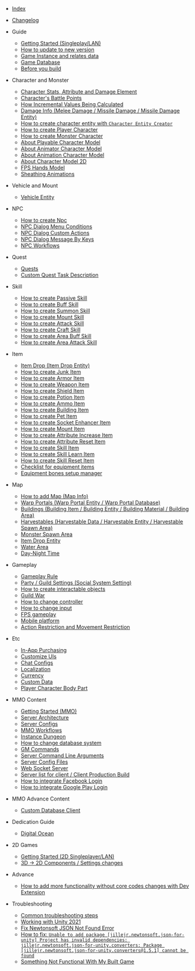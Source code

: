 
- [Index](/)

- [Changelog](pages/000-changelog)

- Guide

  - [Getting Started (Singleplay/LAN)](pages/101-getting-started-singleplayer-lan)
  - [How to update to new version](pages/147-how-to-update-to-new-version)
  - [Game Instance and relates data](pages/102-game-instance-and-relates-data)
  - [Game Database](pages/103-game-database)
  - [Before you build](pages/160-before-you-build.md)

- Character and Monster

  - [Character Stats, Attribute and Damage Element](pages/104-character-stats-and-relates-data.md)
  - [Character's Battle Points](pages/154-character-battle-points.md)
  - [How Incremental Values Being Calculated](pages/153-how-incremental-calculated.md)
  - [Damage Info (Melee Damage / Missile Damage / Missile Damage Entity)](pages/018-damage-info)
  - [How to create character entity with `Character Entity Creator`](pages/148-how-to-create-character-with-editor)
  - [How to create Player Character](pages/135-player-character-entity.md)
  - [How to create Monster Character](pages/136-monster-character-entity.md)
  - [About Playable Character Model](pages/149-playable-character-model)
  - [About Animator Character Model](pages/108-animator-character-model)
  - [About Animation Character Model](pages/107-animation-character-model)
  - [About Character Model 2D](pages/109-character-model-2d)
  - [FPS Hands Model](pages/110-fps-hands-model)
  - [Sheathing Animations](pages/155-sheathing-animations)

- Vehicle and Mount
  - [Vehicle Entity](pages/138-mount-entity)

- NPC
  - [How to create Npc](pages/139-npc-entity)
  - [NPC Dialog Menu Conditions](pages/166-npc-dialog-menu-conditions.md)
  - [NPC Dialog Custom Actions](pages/167-npc-dialog-custom-actions.md)
  - [NPC Dialog Message By Keys](pages/165-npc-dialog-message-by-keys.md)
  - [NPC Workflows](pages/049-npc-workflows)

- Quest
  - [Quests](pages/010-quests)
  - [Custom Quest Task Description](pages/164-custom-quest-task-description.md)

- Skill
  - [How to create Passive Skill](pages/127-create-passive-skill.md)
  - [How to create Buff Skill](pages/128-create-buff-skill.md)
  - [How to create Summon Skill](pages/129-create-summon-skill.md)
  - [How to create Mount Skill](pages/130-create-mount-skill.md)
  - [How to create Attack Skill](pages/131-create-attack-skill.md)
  - [How to create Craft Skill](pages/132-create-craft-skill.md)
  - [How to create Area Buff Skill](pages/133-create-area-buff-skill.md)
  - [How to create Area Attack Skill](pages/134-create-area-attack-skill.md)

- Item

  - [Item Drop (Item Drop Entity)](pages/007-item-drops-item-drop-entity)
  - [How to create Junk Item](pages/112-create-junk-item.md)
  - [How to create Armor Item](pages/113-create-armor-item.md)
  - [How to create Weapon Item](pages/114-create-weapon-item.md)
  - [How to create Shield Item](pages/115-create-shield-item.md)
  - [How to create Potion Item](pages/116-create-potion-item.md)
  - [How to create Ammo Item](pages/117-create-ammo-item.md)
  - [How to create Building Item](pages/118-create-building-item.md)
  - [How to create Pet Item](pages/119-create-pet-item.md)
  - [How to create Socket Enhancer Item](pages/120-create-socket-enhancer-item.md)
  - [How to create Mount Item](pages/121-create-mount-item.md)
  - [How to create Attribute Increase Item](pages/122-create-attribute-increase-item.md)
  - [How to create Attribute Reset Item](pages/123-create-attribute-reset-item.md)
  - [How to create Skill Item](pages/124-create-skill-item.md)
  - [How to create Skill Learn Item](pages/125-create-skill-learn-item.md)
  - [How to create Skill Reset Item](pages/126-create-skill-reset-item.md)
  - [Checklist for equipment items](pages/141-checklist-for-equipment-items.md)
  - [Equipment bones setup manager](pages/163-equipment-bones-setup-manager.md)

- Map

  - [How to add Map (Map Info)](pages/019-map-info)
  - [Warp Portals (Warp Portal Entity / Warp Portal Database)](pages/011-warp-portals)
  - [Buildings (Building Item / Building Entity / Building Material / Building Area)](pages/008-building-building-item-building-entity-building-material-building-area)
  - [Harvestables (Harvestable Data / Harvestable Entity / Harvestable Spawn Area)](pages/012-harvestable-harvestable-data-harvestable-entity-harvestable-spawn-area)
  - [Monster Spawn Area](pages/137-monster-spawn-area.md)
  - [Item Drop Entity](pages/143-item-drop-entity.md)
  - [Water Area](pages/140-water-area)
  - [Day-Night Time](pages/145-day-night-time.md)

- Gameplay

  - [Gameplay Rule](pages/023-gameplay-rule)
  - [Party / Guild Settings (Social System Setting)](pages/020-social-system-setting)
  - [How to create interactable objects](pages/152-how-to-create-interactable-objects)
  - [Guild War](pages/144-guildwar.md)
  - [How to change controller](pages/046-how-to-change-controller)
  - [How to change input](pages/047-how-to-change-input)
  - [FPS gameplay](pages/051-fps-gameplay)
  - [Mobile platform](pages/052-mobile-platform)
  - [Action Restriction and Movement Restriction](pages/156-action-restriction.md)
  <!--- [How Attack Function Work?](pages/142-how-attack-function-work)-->

- Etc
  - [In-App Purchasing](pages/021-in-app-purchasing)
  - [Customize UIs](pages/022-customize-uis)
  - [Chat Configs](pages/024-chat-configs)
  - [Localization](pages/053-localization)
  - [Currency](pages/146-currency)
  - [Custom Data](pages/168-custom-character-data)
  - [Player Character Body Part](pages/169-player-character-body-part)

- MMO Content

  - [Getting Started (MMO)](pages/025-getting-started-mmo)
  - [Server Architecture](pages/026-server-architecture)
  - [Server Configs](pages/027-server-configs)
  - [MMO Workflows](pages/048-mmo-workflows)
  - [Instance Dungeon](pages/050-instance-dungeon)
  - [How to change database system](pages/028-how-to-change-database-system)
  - [GM Commands](pages/029-gm-commands)
  - [Server Command Line Arguments](pages/030-server-command-line-argument)
  - [Server Config Files](pages/031-server-config-files)
  - [Web Socket Server](pages/150-websocket-server.md)
  - [Server list for client / Client Production Build](pages/032-server-list-for-client)
  - [How to integrate Facebook Login](pages/033-how-to-integrate-facebook-login)
  - [How to integrate Google Play Login](pages/034-how-to-integrate-google-play-login)

- MMO Advance Content
  - [Custom Database Client](pages/157-custom-database-client.md)

- Dedication Guide
  - [Digital Ocean](dedicates/digitalocean)

- 2D Games

  - [Getting Started (2D Singleplayer/LAN)](pages/035-getting-started-2d-singleplayer-lan)
  - [3D → 2D Components / Settings changes](pages/036-2d-3d-comparison)

- Advance

  - [How to add more functionality without core codes changes with Dev Extension](pages/037-dev-extension)

- Troubleshooting

  - [Common troubleshooting steps](pages/054-troubleshooting-steps)
  - [Working with Unity 2021](pages/151-working-with-2021.md)
  - [Fix Newtonsoft JSON Not Found Error](pages/158-fix-newtonsoft-not-found-error.md)
  - [How to fix: `Unable to add package [jillejr.newtonsoft.json-for-unity] Project has invalid dependencies: jillejr.newtonsoft.json-for-unity.converters: Package [jillejr.newtonsoft.json-for-unity.converters@1.5.1] cannot be found`](pages/162-fix-unable-to-add-package-jillejr-newtonsoft.md)
  - [Something Not Functional With My Built Game](pages/159-something-not-functional-with-my-built-game.md)
  
<!--stackedit_data:
eyJoaXN0b3J5IjpbLTE1MzcxMDAxOThdfQ==
-->